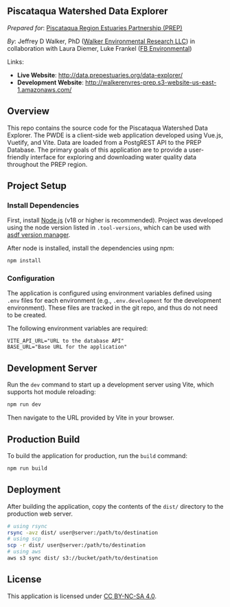 Piscataqua Watershed Data Explorer
----------------------------------

*Prepared for*: [Piscataqua Region Estuaries Partnership (PREP)](https://prepestuaries.org/)

*By*: Jeffrey D Walker, PhD ([Walker Environmental Research LLC](https://walkerenvres.com)) in collaboration with Laura Diemer, Luke Frankel ([FB Environmental](https://www.fbenvironmental.com/))

Links:
- **Live Website**: http://data.prepestuaries.org/data-explorer/  
- **Development Website**: http://walkerenvres-prep.s3-website-us-east-1.amazonaws.com/

## Overview

This repo contains the source code for the Piscataqua Watershed Data Explorer. The PWDE is a client-side web application developed using Vue.js, Vuetify, and Vite. Data are loaded from a PostgREST API to the PREP Database. The primary goals of this application are to provide a user-friendly interface for exploring and downloading water quality data throughout the PREP region.

## Project Setup

### Install Dependencies

First, install [Node.js](https://nodejs.org/en) (v18 or higher is recommended). Project was developed using the node version listed in `.tool-versions`, which can be used with [asdf version manager](https://github.com/asdf-vm/asdf).

After node is installed, install the dependencies using npm:

```sh
npm install
```

### Configuration

The application is configured using environment variables defined using `.env` files for each environment (e.g., `.env.development` for the development environment). These files are tracked in the git repo, and thus do not need to be created.

The following environment variables are required:

```
VITE_API_URL="URL to the database API"
BASE_URL="Base URL for the application"
```

## Development Server

Run the `dev` command to start up a development server using Vite, which supports hot module reloading:

```sh
npm run dev
```

Then navigate to the URL provided by Vite in your browser.

## Production Build

To build the application for production, run the `build` command:

```sh
npm run build
```

## Deployment

After building the application, copy the contents of the `dist/` directory to the production web server.

```sh
# using rsync
rsync -avz dist/ user@server:/path/to/destination
# using scp
scp -r dist/ user@server:/path/to/destination
# using aws
aws s3 sync dist/ s3://bucket/path/to/destination
```
## License

This application is licensed under [CC BY-NC-SA 4.0](https://creativecommons.org/licenses/by-nc-sa/4.0/).
